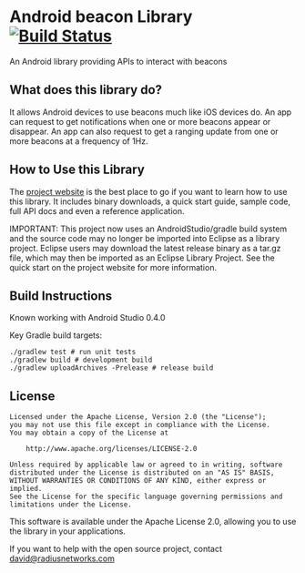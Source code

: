 Android beacon Library [![Build Status](https://travis-ci.org/pieces029/android-ibeacon-service.svg?branch=master)](https://travis-ci.org/pieces029/android-ibeacon-service)
=======================

An Android library providing APIs to interact with beacons


## What does this library do?

It allows Android devices to use beacons much like iOS devices do.  An app can request to get notifications when one
or more beacons appear or disappear.  An app can also request to get a ranging update from one or more beacons
at a frequency of 1Hz.  

## How to Use this Library

The [project website](http://developer.radiusnetworks.com/ibeacon/android/) is the best place to go if you want
to learn how to use this library.  It includes binary downloads, a quick start guide, sample code, full API docs and even a reference application.

IMPORTANT:  This project now uses an AndroidStudio/gradle build system and the source code may no longer be imported into Eclipse as a library project.
Eclipse users may download the latest release binary as a tar.gz file, which may then be imported as an Eclipse Library Project.  See the quick start on the project website for more information.

## Build Instructions

Known working with Android Studio 0.4.0

Key Gradle build targets:

    ./gradlew test # run unit tests
    ./gradlew build # development build
    ./gradlew uploadArchives -Prelease # release build

## License

    Licensed under the Apache License, Version 2.0 (the "License");
    you may not use this file except in compliance with the License.
    You may obtain a copy of the License at

        http://www.apache.org/licenses/LICENSE-2.0

    Unless required by applicable law or agreed to in writing, software
    distributed under the License is distributed on an "AS IS" BASIS,
    WITHOUT WARRANTIES OR CONDITIONS OF ANY KIND, either express or implied.
    See the License for the specific language governing permissions and
    limitations under the License.

This software is available under the Apache License 2.0, allowing you to use the library in your applications.

If you want to help with the open source project, contact david@radiusnetworks.com


